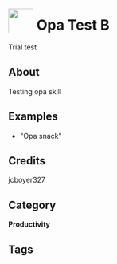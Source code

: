 # <img src="https://raw.githack.com/FortAwesome/Font-Awesome/master/svgs/solid/running.svg" card_color="#00ABD5" width="50" height="50" style="vertical-align:bottom"/> Opa Test B
Trial test

## About
Testing opa skill

## Examples
* "Opa snack"

## Credits
jcboyer327

## Category
**Productivity**

## Tags

